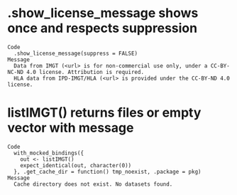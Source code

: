 # .show_license_message shows once and respects suppression

    Code
      .show_license_message(suppress = FALSE)
    Message
      Data from IMGT (<url> is for non-commercial use only, under a CC-BY-NC-ND 4.0 license. Attribution is required.
      HLA data from IPD-IMGT/HLA (<url> is provided under the CC-BY-ND 4.0 license.

# listIMGT() returns files or empty vector with message

    Code
      with_mocked_bindings({
        out <- listIMGT()
        expect_identical(out, character(0))
      }, .get_cache_dir = function() tmp_noexist, .package = pkg)
    Message
      Cache directory does not exist. No datasets found.

